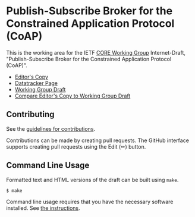 # Publish-Subscribe Broker for the Constrained Application Protocol (CoAP)

This is the working area for the IETF [CORE Working Group](https://datatracker.ietf.org/wg/core/documents/) Internet-Draft, "Publish-Subscribe Broker for the Constrained Application Protocol (CoAP)".

* [Editor's Copy](https://core-wg.github.io/coap-pubsub/#go.draft-ietf-core-coap-pubsub.html)
* [Datatracker Page](https://datatracker.ietf.org/doc/draft-ietf-core-coap-pubsub)
* [Working Group Draft](https://datatracker.ietf.org/doc/html/draft-ietf-core-coap-pubsub)
* [Compare Editor's Copy to Working Group Draft](https://core-wg.github.io/coap-pubsub/#go.draft-ietf-core-coap-pubsub.diff)


## Contributing

See the
[guidelines for contributions](https://github.com/core-wg/pubsub/blob/master/CONTRIBUTING.md).

Contributions can be made by creating pull requests.
The GitHub interface supports creating pull requests using the Edit (✏) button.


## Command Line Usage

Formatted text and HTML versions of the draft can be built using `make`.

```sh
$ make
```

Command line usage requires that you have the necessary software installed.  See
[the instructions](https://github.com/martinthomson/i-d-template/blob/main/doc/SETUP.md).

